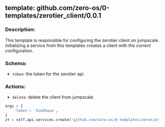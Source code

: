 ## template: github.com/zero-os/0-templates/zerotier_client/0.0.1

### Description:
This template is responsible for configuring the zerotier client on jumpscale. Initializing a service from this templates creates a client with the correct configuration.

### Schema:

- `token`: the token for the zerotier api.


### Actions:
- `delete`: delete the client from jumpscale.

```python
args = {
    'token': 'Ximdhaua',
}
zt = self.api.services.create('github.com/zero-os/0-templates/zerotier_client/0.0.1', 'client', args)
```